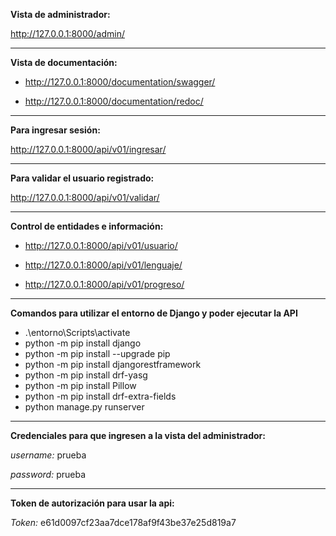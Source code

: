 **Vista de administrador:** 

http://127.0.0.1:8000/admin/

<hr>

**Vista de documentación:**

- http://127.0.0.1:8000/documentation/swagger/

- http://127.0.0.1:8000/documentation/redoc/

<hr>

**Para ingresar sesión:** 

http://127.0.0.1:8000/api/v01/ingresar/

<hr>

**Para validar el usuario registrado:** 

http://127.0.0.1:8000/api/v01/validar/

<hr>

**Control de entidades e información:**

- http://127.0.0.1:8000/api/v01/usuario/

- http://127.0.0.1:8000/api/v01/lenguaje/

- http://127.0.0.1:8000/api/v01/progreso/

<hr>

**Comandos para utilizar el entorno de Django y poder ejecutar la API**
- .\entorno\Scripts\activate
- python -m pip install django
- python -m pip install --upgrade pip
- python -m pip install djangorestframework
- python -m pip install drf-yasg
- python -m pip install Pillow
- python -m pip install drf-extra-fields
- python manage.py runserver

<hr>

**Credenciales para que ingresen a la vista del administrador:**

*username:* prueba

*password:* prueba

<hr>

**Token de autorización para usar la api:**

*Token:* e61d0097cf23aa7dce178af9f43be37e25d819a7
